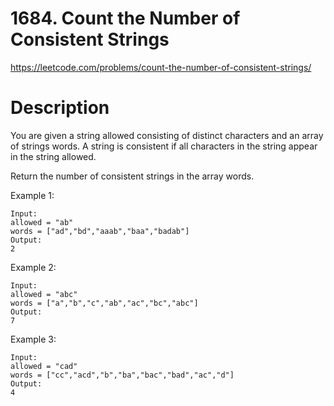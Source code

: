 # 1684. Count the Number of Consistent Strings

https://leetcode.com/problems/count-the-number-of-consistent-strings/

# Description

You are given a string allowed consisting of distinct characters and an array of strings words. A string is consistent if all characters in the string appear in the string allowed.

Return the number of consistent strings in the array words.

Example 1:

```
Input:
allowed = "ab"
words = ["ad","bd","aaab","baa","badab"]
Output:
2
```

Example 2:

```
Input:
allowed = "abc"
words = ["a","b","c","ab","ac","bc","abc"]
Output:
7
```

Example 3:

```
Input:
allowed = "cad"
words = ["cc","acd","b","ba","bac","bad","ac","d"]
Output:
4
```
